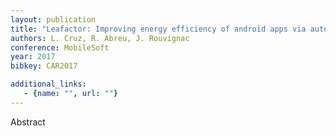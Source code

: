 ```yaml
---
layout: publication
title: "Leafactor: Improving energy efficiency of android apps via automatic refactoring"
authors: L. Cruz, R. Abreu, J. Rouvignac
conference: MobileSoft
year: 2017
bibkey: CAR2017

additional_links:
   - {name: "", url: ""}
---
```

Abstract
